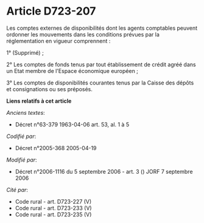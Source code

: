 # Article D723-207

Les comptes externes de disponibilités dont les agents comptables peuvent ordonner les mouvements dans les conditions prévues
par la réglementation en vigueur comprennent :

1° (Supprimé) ;

2° Les comptes de fonds tenus par tout établissement de crédit agréé dans un Etat membre de l'Espace économique européen ;

3° Les comptes de disponibilités courantes tenus par la Caisse des dépôts et consignations ou ses préposés.

**Liens relatifs à cet article**

_Anciens textes_:

  - Décret n°63-379 1963-04-06 art. 53, al. 1 à 5

_Codifié par_:

  - Décret n°2005-368 2005-04-19

_Modifié par_:

  - Décret n°2006-1116 du 5 septembre 2006 - art. 3 () JORF 7 septembre 2006

_Cité par_:

  - Code rural - art. D723-227 (V)
  - Code rural - art. D723-233 (V)
  - Code rural - art. D723-235 (V)
